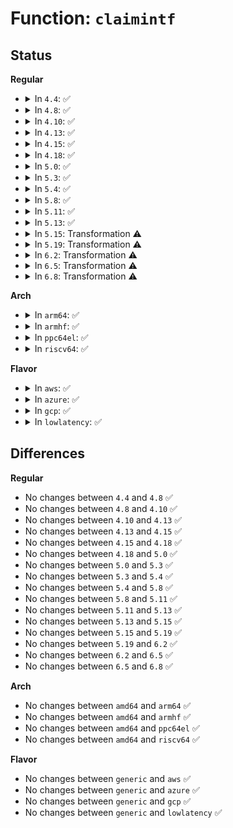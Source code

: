 # Function: <code>claimintf</code>

## Status
<b>Regular</b>
<ul>
<li>
<details>
<summary>In <code>4.4</code>: ✅</summary>

```c
int claimintf(struct usb_dev_state *ps, unsigned int ifnum);
```

**Collision:** Unique Static

**Inline:** No

**Transformation:** False

**Instances:**

```
In drivers/usb/core/devio.c (ffffffff8161a4b0)
Location: drivers/usb/core/devio.c:632
Inline: False
Direct callers:
  - drivers/usb/core/devio.c:checkintf
  - drivers/usb/core/devio.c:proc_disconnect_claim
  - drivers/usb/core/devio.c:usbdev_do_ioctl
```
**Symbols:**

```
ffffffff8161a4b0-ffffffff8161a519: claimintf (STB_LOCAL)
```
</details>
</li>
<li>
<details>
<summary>In <code>4.8</code>: ✅</summary>

```c
int claimintf(struct usb_dev_state *ps, unsigned int ifnum);
```

**Collision:** Unique Static

**Inline:** No

**Transformation:** False

**Instances:**

```
In drivers/usb/core/devio.c (ffffffff81679f50)
Location: drivers/usb/core/devio.c:742
Inline: False
Direct callers:
  - drivers/usb/core/devio.c:usbdev_do_ioctl
  - drivers/usb/core/devio.c:proc_disconnect_claim
  - drivers/usb/core/devio.c:checkintf
```
**Symbols:**

```
ffffffff81679f50-ffffffff81679fcd: claimintf (STB_LOCAL)
```
</details>
</li>
<li>
<details>
<summary>In <code>4.10</code>: ✅</summary>

```c
int claimintf(struct usb_dev_state *ps, unsigned int ifnum);
```

**Collision:** Unique Static

**Inline:** No

**Transformation:** False

**Instances:**

```
In drivers/usb/core/devio.c (ffffffff816a7c20)
Location: drivers/usb/core/devio.c:742
Inline: False
Direct callers:
  - drivers/usb/core/devio.c:usbdev_do_ioctl
  - drivers/usb/core/devio.c:proc_disconnect_claim
  - drivers/usb/core/devio.c:checkintf
```
**Symbols:**

```
ffffffff816a7c20-ffffffff816a7c9d: claimintf (STB_LOCAL)
```
</details>
</li>
<li>
<details>
<summary>In <code>4.13</code>: ✅</summary>

```c
int claimintf(struct usb_dev_state *ps, unsigned int ifnum);
```

**Collision:** Unique Static

**Inline:** No

**Transformation:** False

**Instances:**

```
In drivers/usb/core/devio.c (ffffffff816bce00)
Location: drivers/usb/core/devio.c:736
Inline: False
Direct callers:
  - drivers/usb/core/devio.c:usbdev_do_ioctl
  - drivers/usb/core/devio.c:proc_disconnect_claim
  - drivers/usb/core/devio.c:checkintf
```
**Symbols:**

```
ffffffff816bce00-ffffffff816bce7f: claimintf (STB_LOCAL)
```
</details>
</li>
<li>
<details>
<summary>In <code>4.15</code>: ✅</summary>

```c
int claimintf(struct usb_dev_state *ps, unsigned int ifnum);
```

**Collision:** Unique Static

**Inline:** No

**Transformation:** False

**Instances:**

```
In drivers/usb/core/devio.c (ffffffff817287d0)
Location: drivers/usb/core/devio.c:726
Inline: False
Direct callers:
  - drivers/usb/core/devio.c:usbdev_do_ioctl
  - drivers/usb/core/devio.c:proc_disconnect_claim
  - drivers/usb/core/devio.c:checkintf
```
**Symbols:**

```
ffffffff817287d0-ffffffff8172884f: claimintf (STB_LOCAL)
```
</details>
</li>
<li>
<details>
<summary>In <code>4.18</code>: ✅</summary>

```c
int claimintf(struct usb_dev_state *ps, unsigned int ifnum);
```

**Collision:** Unique Static

**Inline:** No

**Transformation:** False

**Instances:**

```
In drivers/usb/core/devio.c (ffffffff81767620)
Location: drivers/usb/core/devio.c:722
Inline: False
Direct callers:
  - drivers/usb/core/devio.c:usbdev_do_ioctl
  - drivers/usb/core/devio.c:proc_disconnect_claim
  - drivers/usb/core/devio.c:checkintf
```
**Symbols:**

```
ffffffff81767620-ffffffff8176769f: claimintf (STB_LOCAL)
```
</details>
</li>
<li>
<details>
<summary>In <code>5.0</code>: ✅</summary>

```c
int claimintf(struct usb_dev_state *ps, unsigned int ifnum);
```

**Collision:** Unique Static

**Inline:** No

**Transformation:** False

**Instances:**

```
In drivers/usb/core/devio.c (ffffffff8178bfa0)
Location: drivers/usb/core/devio.c:723
Inline: False
Direct callers:
  - drivers/usb/core/devio.c:usbdev_do_ioctl
  - drivers/usb/core/devio.c:proc_disconnect_claim
  - drivers/usb/core/devio.c:checkintf
```
**Symbols:**

```
ffffffff8178bfa0-ffffffff8178c01f: claimintf (STB_LOCAL)
```
</details>
</li>
<li>
<details>
<summary>In <code>5.3</code>: ✅</summary>

```c
int claimintf(struct usb_dev_state *ps, unsigned int ifnum);
```

**Collision:** Unique Static

**Inline:** No

**Transformation:** False

**Instances:**

```
In drivers/usb/core/devio.c (ffffffff817ca370)
Location: drivers/usb/core/devio.c:718
Inline: False
Direct callers:
  - drivers/usb/core/devio.c:usbdev_do_ioctl
  - drivers/usb/core/devio.c:proc_disconnect_claim
```
**Symbols:**

```
ffffffff817ca370-ffffffff817ca3f5: claimintf (STB_LOCAL)
```
</details>
</li>
<li>
<details>
<summary>In <code>5.4</code>: ✅</summary>

```c
int claimintf(struct usb_dev_state *ps, unsigned int ifnum);
```

**Collision:** Unique Static

**Inline:** No

**Transformation:** False

**Instances:**

```
In drivers/usb/core/devio.c (ffffffff817faec0)
Location: drivers/usb/core/devio.c:748
Inline: False
Direct callers:
  - drivers/usb/core/devio.c:usbdev_do_ioctl
  - drivers/usb/core/devio.c:proc_disconnect_claim
```
**Symbols:**

```
ffffffff817faec0-ffffffff817faf84: claimintf (STB_LOCAL)
```
</details>
</li>
<li>
<details>
<summary>In <code>5.8</code>: ✅</summary>

```c
int claimintf(struct usb_dev_state *ps, unsigned int ifnum);
```

**Collision:** Unique Static

**Inline:** No

**Transformation:** False

**Instances:**

```
In drivers/usb/core/devio.c (ffffffff818cb8e0)
Location: drivers/usb/core/devio.c:757
Inline: False
Direct callers:
  - drivers/usb/core/devio.c:usbdev_do_ioctl
  - drivers/usb/core/devio.c:proc_disconnect_claim
```
**Symbols:**

```
ffffffff818cb8e0-ffffffff818cb9a4: claimintf (STB_LOCAL)
```
</details>
</li>
<li>
<details>
<summary>In <code>5.11</code>: ✅</summary>

```c
int claimintf(struct usb_dev_state *ps, unsigned int ifnum);
```

**Collision:** Unique Static

**Inline:** No

**Transformation:** False

**Instances:**

```
In drivers/usb/core/devio.c (ffffffff818d6bd0)
Location: drivers/usb/core/devio.c:757
Inline: False
Direct callers:
  - drivers/usb/core/devio.c:usbdev_do_ioctl
  - drivers/usb/core/devio.c:proc_disconnect_claim
```
**Symbols:**

```
ffffffff818d6bd0-ffffffff818d6c94: claimintf (STB_LOCAL)
```
</details>
</li>
<li>
<details>
<summary>In <code>5.13</code>: ✅</summary>

```c
int claimintf(struct usb_dev_state *ps, unsigned int ifnum);
```

**Collision:** Unique Static

**Inline:** No

**Transformation:** False

**Instances:**

```
In drivers/usb/core/devio.c (ffffffff818b9c90)
Location: drivers/usb/core/devio.c:757
Inline: False
Direct callers:
  - drivers/usb/core/devio.c:usbdev_do_ioctl
  - drivers/usb/core/devio.c:proc_disconnect_claim
```
**Symbols:**

```
ffffffff818b9c90-ffffffff818b9d5c: claimintf (STB_LOCAL)
```
</details>
</li>
<li>
<details>
<summary>In <code>5.15</code>: Transformation ⚠️</summary>

```c
int claimintf(struct usb_dev_state *ps, unsigned int ifnum);
```

**Collision:** Unique Static

**Inline:** No

**Transformation:** True

**Instances:**

```
In drivers/usb/core/devio.c (0)
Location: drivers/usb/core/devio.c:758
Inline: False
Direct callers:
  - drivers/usb/core/devio.c:usbdev_do_ioctl
  - drivers/usb/core/devio.c:proc_disconnect_claim
```
**Symbols:**

```
ffffffff8194f920-ffffffff8194fa08: claimintf (STB_LOCAL)
ffffffff81d170cb-ffffffff81d170e7: claimintf.cold (STB_LOCAL)
```
</details>
</li>
<li>
<details>
<summary>In <code>5.19</code>: Transformation ⚠️</summary>

```c
int claimintf(struct usb_dev_state *ps, unsigned int ifnum);
```

**Collision:** Unique Static

**Inline:** No

**Transformation:** True

**Instances:**

```
In drivers/usb/core/devio.c (0)
Location: drivers/usb/core/devio.c:770
Inline: False
Direct callers:
  - drivers/usb/core/devio.c:usbdev_do_ioctl
  - drivers/usb/core/devio.c:proc_disconnect_claim
```
**Symbols:**

```
ffffffff81aa86b0-ffffffff81aa87a3: claimintf (STB_LOCAL)
ffffffff81ee1eb1-ffffffff81ee1ece: claimintf.cold (STB_LOCAL)
```
</details>
</li>
<li>
<details>
<summary>In <code>6.2</code>: Transformation ⚠️</summary>

```c
int claimintf(struct usb_dev_state *ps, unsigned int ifnum);
```

**Collision:** Unique Static

**Inline:** No

**Transformation:** True

**Instances:**

```
In drivers/usb/core/devio.c (0)
Location: drivers/usb/core/devio.c:770
Inline: False
Direct callers:
  - drivers/usb/core/devio.c:usbdev_do_ioctl
  - drivers/usb/core/devio.c:proc_disconnect_claim
  - drivers/usb/core/devio.c:checkintf
```
**Symbols:**

```
ffffffff81c2f6f0-ffffffff81c2f7e3: claimintf (STB_LOCAL)
ffffffff8209e9d4-ffffffff8209e9f1: claimintf.cold (STB_LOCAL)
```
</details>
</li>
<li>
<details>
<summary>In <code>6.5</code>: Transformation ⚠️</summary>

```c
int claimintf(struct usb_dev_state *ps, unsigned int ifnum);
```

**Collision:** Unique Static

**Inline:** No

**Transformation:** True

**Instances:**

```
In drivers/usb/core/devio.c (0)
Location: drivers/usb/core/devio.c:779
Inline: False
Direct callers:
  - drivers/usb/core/devio.c:usbdev_do_ioctl
  - drivers/usb/core/devio.c:proc_disconnect_claim
  - drivers/usb/core/devio.c:checkintf
```
**Symbols:**

```
ffffffff81c96960-ffffffff81c96a6a: claimintf (STB_LOCAL)
ffffffff8211ff62-ffffffff8211ff7f: claimintf.cold (STB_LOCAL)
```
</details>
</li>
<li>
<details>
<summary>In <code>6.8</code>: Transformation ⚠️</summary>

```c
int claimintf(struct usb_dev_state *ps, unsigned int ifnum);
```

**Collision:** Unique Static

**Inline:** No

**Transformation:** True

**Instances:**

```
In drivers/usb/core/devio.c (0)
Location: drivers/usb/core/devio.c:779
Inline: False
Direct callers:
  - drivers/usb/core/devio.c:usbdev_do_ioctl
  - drivers/usb/core/devio.c:proc_disconnect_claim
  - drivers/usb/core/devio.c:checkintf
```
**Symbols:**

```
ffffffff81d4b440-ffffffff81d4b54a: claimintf (STB_LOCAL)
ffffffff82201738-ffffffff82201755: claimintf.cold (STB_LOCAL)
```
</details>
</li>
</ul>
<b>Arch</b>
<ul>
<li>
<details>
<summary>In <code>arm64</code>: ✅</summary>

```c
int claimintf(struct usb_dev_state *ps, unsigned int ifnum);
```

**Collision:** Unique Static

**Inline:** No

**Transformation:** False

**Instances:**

```
In drivers/usb/core/devio.c (ffff800010a2c718)
Location: drivers/usb/core/devio.c:748
Inline: False
Direct callers:
  - drivers/usb/core/devio.c:usbdev_do_ioctl
  - drivers/usb/core/devio.c:proc_disconnect_claim
  - drivers/usb/core/devio.c:checkintf
```
**Symbols:**

```
ffff800010a2c718-ffff800010a2c818: claimintf (STB_LOCAL)
```
</details>
</li>
<li>
<details>
<summary>In <code>armhf</code>: ✅</summary>

```c
int claimintf(struct usb_dev_state *ps, unsigned int ifnum);
```

**Collision:** Unique Static

**Inline:** No

**Transformation:** False

**Instances:**

```
In drivers/usb/core/devio.c (c0b020b8)
Location: drivers/usb/core/devio.c:748
Inline: False
Direct callers:
  - drivers/usb/core/devio.c:usbdev_do_ioctl
  - drivers/usb/core/devio.c:proc_disconnect_claim
  - drivers/usb/core/devio.c:checkintf
```
**Symbols:**

```
c0b020b8-c0b0218c: claimintf (STB_LOCAL)
```
</details>
</li>
<li>
<details>
<summary>In <code>ppc64el</code>: ✅</summary>

```c
int claimintf(struct usb_dev_state *ps, unsigned int ifnum);
```

**Collision:** Unique Static

**Inline:** No

**Transformation:** False

**Instances:**

```
In drivers/usb/core/devio.c (c000000000ae98a0)
Location: drivers/usb/core/devio.c:748
Inline: False
Direct callers:
  - drivers/usb/core/devio.c:usbdev_do_ioctl
  - drivers/usb/core/devio.c:proc_disconnect_claim
  - drivers/usb/core/devio.c:checkintf
```
**Symbols:**

```
c000000000ae98a0-c000000000ae9a08: claimintf (STB_LOCAL)
```
</details>
</li>
<li>
<details>
<summary>In <code>riscv64</code>: ✅</summary>

```c
int claimintf(struct usb_dev_state *ps, unsigned int ifnum);
```

**Collision:** Unique Static

**Inline:** No

**Transformation:** False

**Instances:**

```
In drivers/usb/core/devio.c (ffffffe00064dbec)
Location: drivers/usb/core/devio.c:748
Inline: False
Direct callers:
  - drivers/usb/core/devio.c:usbdev_do_ioctl
  - drivers/usb/core/devio.c:proc_disconnect_claim
  - drivers/usb/core/devio.c:checkintf
```
**Symbols:**

```
ffffffe00064dbec-ffffffe00064dcaa: claimintf (STB_LOCAL)
```
</details>
</li>
</ul>
<b>Flavor</b>
<ul>
<li>
<details>
<summary>In <code>aws</code>: ✅</summary>

```c
int claimintf(struct usb_dev_state *ps, unsigned int ifnum);
```

**Collision:** Unique Static

**Inline:** No

**Transformation:** False

**Instances:**

```
In drivers/usb/core/devio.c (ffffffff817b32a0)
Location: drivers/usb/core/devio.c:748
Inline: False
Direct callers:
  - drivers/usb/core/devio.c:usbdev_do_ioctl
  - drivers/usb/core/devio.c:proc_disconnect_claim
```
**Symbols:**

```
ffffffff817b32a0-ffffffff817b3364: claimintf (STB_LOCAL)
```
</details>
</li>
<li>
<details>
<summary>In <code>azure</code>: ✅</summary>

```c
int claimintf(struct usb_dev_state *ps, unsigned int ifnum);
```

**Collision:** Unique Static

**Inline:** No

**Transformation:** False

**Instances:**

```
In drivers/usb/core/devio.c (ffffffff817a4cd0)
Location: drivers/usb/core/devio.c:748
Inline: False
Direct callers:
  - drivers/usb/core/devio.c:usbdev_do_ioctl
  - drivers/usb/core/devio.c:proc_disconnect_claim
```
**Symbols:**

```
ffffffff817a4cd0-ffffffff817a4d94: claimintf (STB_LOCAL)
```
</details>
</li>
<li>
<details>
<summary>In <code>gcp</code>: ✅</summary>

```c
int claimintf(struct usb_dev_state *ps, unsigned int ifnum);
```

**Collision:** Unique Static

**Inline:** No

**Transformation:** False

**Instances:**

```
In drivers/usb/core/devio.c (ffffffff817efd40)
Location: drivers/usb/core/devio.c:748
Inline: False
Direct callers:
  - drivers/usb/core/devio.c:usbdev_do_ioctl
  - drivers/usb/core/devio.c:proc_disconnect_claim
```
**Symbols:**

```
ffffffff817efd40-ffffffff817efe04: claimintf (STB_LOCAL)
```
</details>
</li>
<li>
<details>
<summary>In <code>lowlatency</code>: ✅</summary>

```c
int claimintf(struct usb_dev_state *ps, unsigned int ifnum);
```

**Collision:** Unique Static

**Inline:** No

**Transformation:** False

**Instances:**

```
In drivers/usb/core/devio.c (ffffffff81809f80)
Location: drivers/usb/core/devio.c:748
Inline: False
Direct callers:
  - drivers/usb/core/devio.c:usbdev_do_ioctl
  - drivers/usb/core/devio.c:proc_disconnect_claim
```
**Symbols:**

```
ffffffff81809f80-ffffffff8180a044: claimintf (STB_LOCAL)
```
</details>
</li>
</ul>

## Differences
<b>Regular</b>
<ul>
<li>
No changes between <code>4.4</code> and <code>4.8</code> ✅
</li>
<li>
No changes between <code>4.8</code> and <code>4.10</code> ✅
</li>
<li>
No changes between <code>4.10</code> and <code>4.13</code> ✅
</li>
<li>
No changes between <code>4.13</code> and <code>4.15</code> ✅
</li>
<li>
No changes between <code>4.15</code> and <code>4.18</code> ✅
</li>
<li>
No changes between <code>4.18</code> and <code>5.0</code> ✅
</li>
<li>
No changes between <code>5.0</code> and <code>5.3</code> ✅
</li>
<li>
No changes between <code>5.3</code> and <code>5.4</code> ✅
</li>
<li>
No changes between <code>5.4</code> and <code>5.8</code> ✅
</li>
<li>
No changes between <code>5.8</code> and <code>5.11</code> ✅
</li>
<li>
No changes between <code>5.11</code> and <code>5.13</code> ✅
</li>
<li>
No changes between <code>5.13</code> and <code>5.15</code> ✅
</li>
<li>
No changes between <code>5.15</code> and <code>5.19</code> ✅
</li>
<li>
No changes between <code>5.19</code> and <code>6.2</code> ✅
</li>
<li>
No changes between <code>6.2</code> and <code>6.5</code> ✅
</li>
<li>
No changes between <code>6.5</code> and <code>6.8</code> ✅
</li>
</ul>
<b>Arch</b>
<ul>
<li>
No changes between <code>amd64</code> and <code>arm64</code> ✅
</li>
<li>
No changes between <code>amd64</code> and <code>armhf</code> ✅
</li>
<li>
No changes between <code>amd64</code> and <code>ppc64el</code> ✅
</li>
<li>
No changes between <code>amd64</code> and <code>riscv64</code> ✅
</li>
</ul>
<b>Flavor</b>
<ul>
<li>
No changes between <code>generic</code> and <code>aws</code> ✅
</li>
<li>
No changes between <code>generic</code> and <code>azure</code> ✅
</li>
<li>
No changes between <code>generic</code> and <code>gcp</code> ✅
</li>
<li>
No changes between <code>generic</code> and <code>lowlatency</code> ✅
</li>
</ul>
